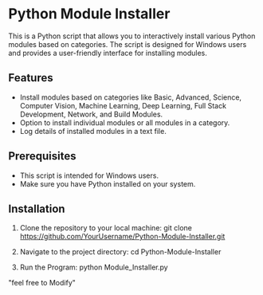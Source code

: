 # Python Module Installer

This is a Python script that allows you to interactively install various Python modules based on categories. The script is designed for Windows users and provides a user-friendly interface for installing modules.

## Features

- Install modules based on categories like Basic, Advanced, Science, Computer Vision, Machine Learning, Deep Learning, Full Stack Development, Network, and Build Modules.
- Option to install individual modules or all modules in a category.
- Log details of installed modules in a text file.

## Prerequisites

- This script is intended for Windows users.
- Make sure you have Python installed on your system.

## Installation

1. Clone the repository to your local machine:
    git clone https://github.com/YourUsername/Python-Module-Installer.git
   
2. Navigate to the project directory:
    cd Python-Module-Installer
   
3. Run the Program:
   python Module_Installer.py

"feel free to Modify"

